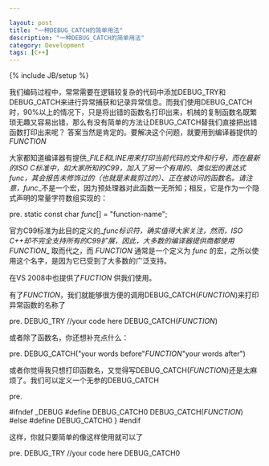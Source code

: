```yaml
---

layout: post
title: "一种DEBUG_CATCH的简单用法"
description: "一种DEBUG_CATCH的简单用法"
category: Development
tags: [C++]
---
```

{% include JB/setup %}

我们编码过程中，常常需要在逻辑较复杂的代码中添加DEBUG_TRY和DEBUG_CATCH来进行异常捕获和记录异常信息。而我们使用DEBUG_CATCH时，90%以上的情况下，只是将出错的函数名打印出来，机械的复制函数名既繁琐无趣又容易出错，那么有没有简单的方法让DEBUG_CATCH替我们直接把出错函数打印出来呢？
答案当然是肯定的。要解决这个问题，就要用到编译器提供的 *FUNCTION*

大家都知道编译器有提供_*FILE和LINE用来打印当前代码的文件和行号，而在最新的ISO C标准中，如大家所知的C99，加入了另一个有用的、类似宏的表达式func，其会报告未修饰过的（也就是未裁剪过的）、正在被访问的函数名。请注意，func*_不是一个宏，因为预处理器对此函数一无所知；相反，它是作为一个隐式声明的常量字符数组实现的：

pre.
static const char *func*[] = "function-name";

官方C99标准为此目的定义的_*func标识符，确实值得大家关注，然而，ISO C++却不完全支持所有的C99扩展，因此，大多数的编译器提供商都使用FUNCTION*_ 取而代之，而 *FUNCTION* 通常是一个定义为 *func* 的宏，之所以使用这个名字，是因为它已受到了大多数的广泛支持。

在VS 2008中也提供了*FUCTION* 供我们使用。

有了*FUNCTION*，我们就能够很方便的调用DEBUG_CATCH(*FUNCTION*)来打印异常函数的名称了

pre.
DEBUG_TRY
//your code here
DEBUG_CATCH(*FUNCTION*)

或者除了函数名，你还想补充点什么：

pre.
DEBUG_CATCH("your words before"*FUNCTION*"your words after")

或者你觉得我只想打印函数名，又觉得写DEBUG_CATCH(*FUNCTION*)还是太麻烦了。我们可以定义一个无参的DEBUG_CATCH

pre.

#ifndef _DEBUG
#define DEBUG_CATCH0 DEBUG_CATCH(*FUNCTION*)
#else
#define DEBUG_CATCH0 }
#endif

这样，你就只要简单的像这样使用就可以了

pre.
DEBUG_TRY
//your code here
DEBUG_CATCH0
